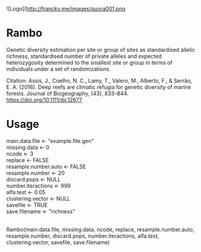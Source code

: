![Logo](http://francky.me/images/quora001.png

# Rambo

Genetic diversity estimation per site or group of sites as standardised allelic richness, standardised number of private alleles and expected heterozygosity determined to the smallest site or group in terms of individuals under a set of randomizations.


Citation:
Assis, J., Coelho, N. C., Lamy, T., Valero, M., Alberto, F., & Serrão, E. A. (2016). Deep reefs are climatic refugia for genetic diversity of marine forests. Journal of Biogeography, (43), 833–844. https://doi.org/10.1111/jbi.12677


# Usage

main.data.file <- "example.file.gen" <br />
missing.data <- 0 <br />
ncode <- 3 <br />
replace <- FALSE <br />
resample.number.auto <- FALSE <br />
resample.number <- 20 <br />
discard.pops <- NULL <br />
number.iteractions <- 999 <br />
alfa.test <- 0.05 <br />
clustering.vector <- NULL <br />
savefile <- TRUE <br />
save.filename <- "richness" <br /> <br />

Rambo(main.data.file, missing.data, ncode, replace, resample.number.auto, resample.number, discard.pops, number.iteractions, alfa.test, clustering.vector, savefile, save.filename) <br /> <br />
      
